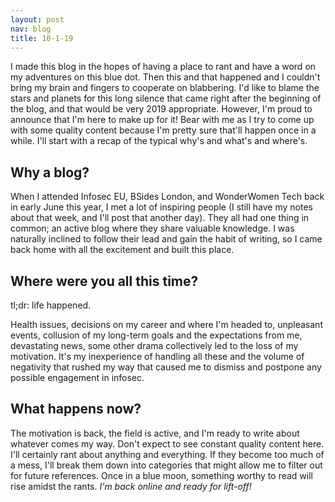 ```yaml
---
layout: post
nav: blog
title: 10-1-19
---
```


I made this blog in the hopes of having a place to rant and have a word on my adventures on this blue dot. Then this and that happened and I couldn't bring my brain and fingers to cooperate on blabbering. I'd like to blame the stars and planets for this long silence that came right after the beginning of the blog, and that would be very 2019 appropriate. However, I'm proud to announce that I'm here to make up for it! Bear with me as I try to come up with some quality content because I'm pretty sure that'll happen once in a while. I'll start with a recap of the typical why's and what's and where's.

<h2>Why a blog?</h2>
When I attended Infosec EU, BSides London, and WonderWomen Tech back in early June this year, I met a lot of inspiring people (I still have my notes about that week, and I'll post that another day). They all had one thing in common; an active blog where they share valuable knowledge. I was naturally inclined to follow their lead and gain the habit of writing, so I came back home with all the excitement and built this place. 

<h2>Where were you all this time?</h2>

tl;dr: life happened.

Health issues, decisions on my career and where I'm headed to, unpleasant events, collusion of my long-term goals and the expectations from me, devastating news, some other drama collectively led to the loss of my motivation. It's my inexperience of handling all these and the volume of negativity that rushed my way that caused me to dismiss and postpone any possible engagement in infosec. 

<h2>What happens now?</h2>

The motivation is back, the field is active, and I'm ready to write about whatever comes my way. Don't expect to see constant quality content here. I'll certainly rant about anything and everything. If they become too much of a mess, I'll break them down into categories that might allow me to filter out for future references. Once in a blue moon, something worthy to read will rise amidst the rants. <em>I'm back online and ready for lift-off!</em>

